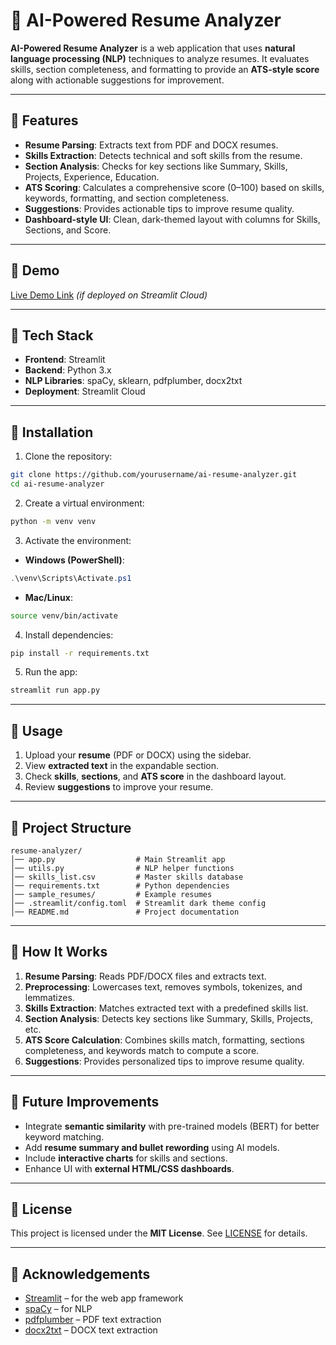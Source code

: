 # 📄 AI-Powered Resume Analyzer

**AI-Powered Resume Analyzer** is a web application that uses **natural language processing (NLP)** techniques to analyze resumes. It evaluates skills, section completeness, and formatting to provide an **ATS-style score** along with actionable suggestions for improvement.

---

## 🔹 Features

* **Resume Parsing**: Extracts text from PDF and DOCX resumes.
* **Skills Extraction**: Detects technical and soft skills from the resume.
* **Section Analysis**: Checks for key sections like Summary, Skills, Projects, Experience, Education.
* **ATS Scoring**: Calculates a comprehensive score (0–100) based on skills, keywords, formatting, and section completeness.
* **Suggestions**: Provides actionable tips to improve resume quality.
* **Dashboard-style UI**: Clean, dark-themed layout with columns for Skills, Sections, and Score.

---

## 🔹 Demo

[Live Demo Link](#) *(if deployed on Streamlit Cloud)*

---

## 🔹 Tech Stack

* **Frontend**: Streamlit
* **Backend**: Python 3.x
* **NLP Libraries**: spaCy, sklearn, pdfplumber, docx2txt
* **Deployment**: Streamlit Cloud

---

## 🔹 Installation

1. Clone the repository:

```bash
git clone https://github.com/yourusername/ai-resume-analyzer.git
cd ai-resume-analyzer
```

2. Create a virtual environment:

```bash
python -m venv venv
```

3. Activate the environment:

* **Windows (PowerShell)**:

```powershell
.\venv\Scripts\Activate.ps1
```

* **Mac/Linux**:

```bash
source venv/bin/activate
```

4. Install dependencies:

```bash
pip install -r requirements.txt
```

5. Run the app:

```bash
streamlit run app.py
```

---

## 🔹 Usage

1. Upload your **resume** (PDF or DOCX) using the sidebar.
2. View **extracted text** in the expandable section.
3. Check **skills**, **sections**, and **ATS score** in the dashboard layout.
4. Review **suggestions** to improve your resume.

---

## 🔹 Project Structure

```
resume-analyzer/
│── app.py                  # Main Streamlit app
│── utils.py                # NLP helper functions
│── skills_list.csv         # Master skills database
│── requirements.txt        # Python dependencies
│── sample_resumes/         # Example resumes
│── .streamlit/config.toml  # Streamlit dark theme config
│── README.md               # Project documentation
```

---

## 🔹 How It Works

1. **Resume Parsing**: Reads PDF/DOCX files and extracts text.
2. **Preprocessing**: Lowercases text, removes symbols, tokenizes, and lemmatizes.
3. **Skills Extraction**: Matches extracted text with a predefined skills list.
4. **Section Analysis**: Detects key sections like Summary, Skills, Projects, etc.
5. **ATS Score Calculation**: Combines skills match, formatting, sections completeness, and keywords match to compute a score.
6. **Suggestions**: Provides personalized tips to improve resume quality.

---

## 🔹 Future Improvements

* Integrate **semantic similarity** with pre-trained models (BERT) for better keyword matching.
* Add **resume summary and bullet rewording** using AI models.
* Include **interactive charts** for skills and sections.
* Enhance UI with **external HTML/CSS dashboards**.

---

## 🔹 License

This project is licensed under the **MIT License**. See [LICENSE](LICENSE) for details.

---

## 🔹 Acknowledgements

* [Streamlit](https://streamlit.io/) – for the web app framework
* [spaCy](https://spacy.io/) – for NLP
* [pdfplumber](https://github.com/jsvine/pdfplumber) – PDF text extraction
* [docx2txt](https://pypi.org/project/docx2txt/) – DOCX text extraction
